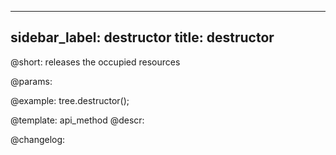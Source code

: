 
---
sidebar_label: destructor
title: destructor
---          

@short: releases the occupied resources


@params:




@example:
tree.destructor();


@template: api_method
@descr:





@changelog:


